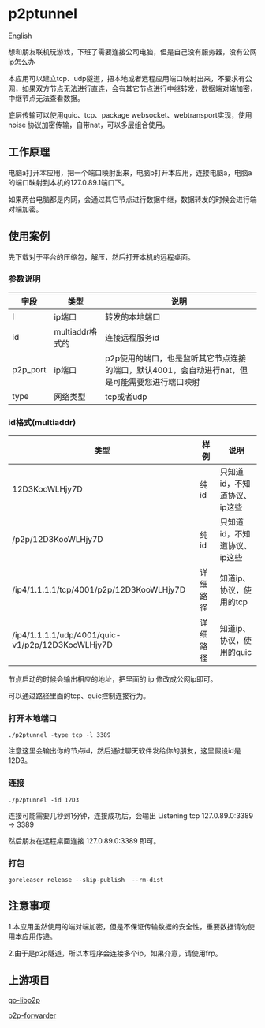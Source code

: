 # p2ptunnel

[English](./README.en.md)

想和朋友联机玩游戏，下班了需要连接公司电脑，但是自己没有服务器，没有公网ip怎么办

本应用可以建立tcp、udp隧道，把本地或者远程应用端口映射出来，不要求有公网，如果双方节点无法进行直连，会有其它节点进行中继转发，数据端对端加密，中继节点无法查看数据。

底层传输可以使用quic、tcp、package websocket、webtransport实现，使用 noise 协议加密传输，自带nat，可以多层组合使用。

## 工作原理

电脑a打开本应用，把一个端口映射出来，电脑b打开本应用，连接电脑a，电脑a的端口映射到本机的127.0.89.1端口下。

如果两台电脑都是内网，会通过其它节点进行数据中继，数据转发的时候会进行端对端加密。

## 使用案例

先下载对于平台的压缩包，解压，然后打开本机的远程桌面。

### 参数说明

|  字段  | 类型 | 说明  |
|  ----  | ----  |----  |
|l  |  ip端口 |转发的本地端口|
|id  | multiaddr格式的 | 连接远程服务id|
|p2p_port|ip端口  |p2p使用的端口，也是监听其它节点连接的端口，默认4001，会自动进行nat，但是可能需要您进行端口映射|
|type|网络类型|tcp或者udp|

### id格式(multiaddr)
|  类型 | 样例|说明  |
|  ----  | ----  |----  |
|12D3KooWLHjy7D    | 纯id| 只知道id，不知道协议、ip这些 |
|/p2p/12D3KooWLHjy7D|纯id | 只知道id，不知道协议、ip这些|
|/ip4/1.1.1.1/tcp/4001/p2p/12D3KooWLHjy7D| 详细路径|知道ip、协议，使用的tcp |
|/ip4/1.1.1.1/udp/4001/quic-v1/p2p/12D3KooWLHjy7D| 详细路径|知道ip、协议，使用的quic |

节点启动的时候会输出相应的地址，把里面的 ip 修改成公网ip即可。

可以通过路径里面的tcp、quic控制连接行为。

### 打开本地端口
`./p2ptunnel -type tcp -l 3389`

注意这里会输出你的节点id，然后通过聊天软件发给你的朋友，这里假设id是12D3。

### 连接
`./p2ptunnel -id 12D3`

连接可能需要几秒到1分钟，连接成功后，会输出 Listening tcp 127.0.89.0:3389 -> 3389

然后朋友在远程桌面连接 127.0.89.0:3389 即可。


### 打包

`goreleaser release --skip-publish  --rm-dist`

## 注意事项

1.本应用虽然使用的端对端加密，但是不保证传输数据的安全性，重要数据请勿使用本应用传递。

2.由于是p2p隧道，所以本程序会连接多个ip，如果介意，请使用frp。

## 上游项目

[go-libp2p](https://github.com/libp2p/go-libp2p)

[p2p-forwarder](https://github.com/nickname32/p2p-forwarder)
